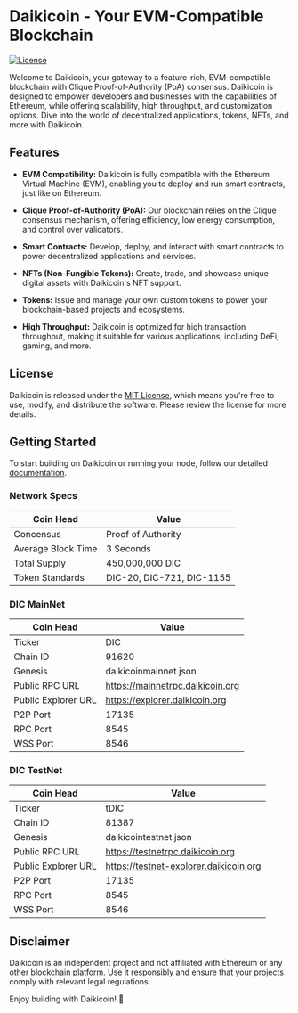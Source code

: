 # Daikicoin - Your EVM-Compatible Blockchain

[![License](https://img.shields.io/badge/License-MIT-brightgreen.svg)](COPYING.txt)

Welcome to Daikicoin, your gateway to a feature-rich, EVM-compatible blockchain with Clique Proof-of-Authority (PoA) consensus. Daikicoin is designed to empower developers and businesses with the capabilities of Ethereum, while offering scalability, high throughput, and customization options. Dive into the world of decentralized applications, tokens, NFTs, and more with Daikicoin.

## Features

- **EVM Compatibility:** Daikicoin is fully compatible with the Ethereum Virtual Machine (EVM), enabling you to deploy and run smart contracts, just like on Ethereum.

- **Clique Proof-of-Authority (PoA):** Our blockchain relies on the Clique consensus mechanism, offering efficiency, low energy consumption, and control over validators.

- **Smart Contracts:** Develop, deploy, and interact with smart contracts to power decentralized applications and services.

- **NFTs (Non-Fungible Tokens):** Create, trade, and showcase unique digital assets with Daikicoin's NFT support.

- **Tokens:** Issue and manage your own custom tokens to power your blockchain-based projects and ecosystems.

- **High Throughput:** Daikicoin is optimized for high transaction throughput, making it suitable for various applications, including DeFi, gaming, and more.

## License

Daikicoin is released under the [MIT License](COPYING.txt), which means you're free to use, modify, and distribute the software. Please review the license for more details.


## Getting Started

To start building on Daikicoin or running your node, follow our detailed [documentation](Install.md).



### Network Specs
| **Coin Head**               | **Value**        |
|-----------------------------|------------------|
| Concensus                      | Proof of Authority       |
| Average Block Time                  | 3 Seconds       |
| Total Supply             | 450,000,000 DIC |
| Token Standards                   | DIC-20, DIC-721, DIC-1155   |


### DIC MainNet
| **Coin Head**               | **Value**        |
|-----------------------------|------------------|
| Ticker                      | DIC       |
| Chain ID                      | 91620       |
| Genesis                      | daikicoinmainnet.json       |
| Public RPC URL                   | https://mainnetrpc.daikicoin.org  |
| Public Explorer URL                    | https://explorer.daikicoin.org  |
| P2P Port                    | 17135   |
| RPC Port                    | 8545  |
| WSS Port                    | 8546  |

### DIC TestNet
| **Coin Head**               | **Value**        |
|-----------------------------|------------------|
| Ticker                      | tDIC       |
| Chain ID                      | 81387       |
| Genesis                      | daikicointestnet.json       |
| Public RPC URL                   | https://testnetrpc.daikicoin.org  |
| Public Explorer URL                    | https://testnet-explorer.daikicoin.org  |
| P2P Port                    | 17135   |
| RPC Port                    | 8545  |
| WSS Port                    | 8546  |



## Disclaimer

Daikicoin is an independent project and not affiliated with Ethereum or any other blockchain platform. Use it responsibly and ensure that your projects comply with relevant legal regulations.

Enjoy building with Daikicoin! 🚀
